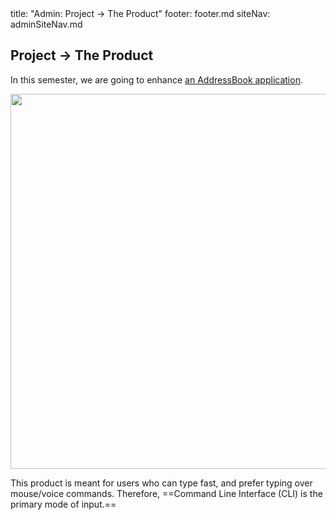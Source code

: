 <frontmatter>
title: "Admin: Project → The Product"
footer: footer.md
siteNav: adminSiteNav.md
</frontmatter>

<link rel="stylesheet" href="../css/main.css">
<link rel="stylesheet" href="../css/admin.css">

<include src="../common/header.md" />

<div class="website-content" id="main">

## Project → The Product

In this semester, we are going to enhance [an AddressBook application](https://se-edu.github.io/addressbook-level4/).

<img src="{{module_org}}/addressbook-level4/raw/master/docs/images/Ui.png" width="600"/>
<p/>

This product is meant for users who can type fast, and prefer typing over mouse/voice commands. Therefore, ==Command Line Interface (CLI) is the primary mode of input.== 

<panel src="project-constraints.md#constraint-cli" header="%%Admin {{ icon_embedding }} Admin: Project Contstraints: More info about the 'CLI app' requirement%%" minimized />
<p/>


</div>
